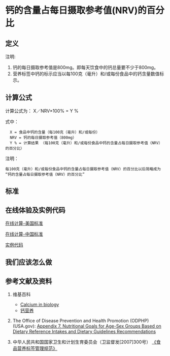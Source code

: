 # 钙的含量占每日摄取参考值(NRV)的百分比

## 定义

注明:

1. 钙的每日摄取参考值是800mg。即每天饮食中的钙总量要不少于800mg。
2. 营养标签中钙的标示应当以每100克（毫升）和/或每份食品中的钙含量数值标示。

## 计算公式

计算公式为： X／NRV×100% = Y %	

式中： 

	  X = 食品中钙的含量（每100克（毫升）和/或每份）	  
      NRV = 钙的每日摄取参考值（800mg）
	  Y % = 计算结果 （每100克（毫升）和/或每份食品中钙的含量占每日摄取参考值（NRV）的百分比）

注明：

	每100克（毫升）和/或每份食品中钙的含量占每日摄取参考值（NRV）的百分比以后简略成为 “钙的含量占每日摄取参考值（NRV）的百分比”	

## 标准

## 在线体验及实例代码

[在线计算-美国标准](https://jsfiddle.net/quanbinn/tadrutzc/)

[在线计算-中国标准](https://jsfiddle.net/quanbinn/ops4545s/)

[实例代码](https://github.com/quanbinn/Basic-Health-Knowledge-We-Need-To-Learn/tree/master/code/%E4%BD%93%E9%AA%8C%E8%90%A5%E5%85%BB%E7%B4%A0%E7%9A%84%E5%90%AB%E9%87%8F%E5%8D%A0%E6%AF%8F%E6%97%A5%E6%91%84%E5%8F%96%E5%8F%82%E8%80%83%E5%80%BC(NRV)%E7%9A%84%E7%99%BE%E5%88%86%E6%AF%94/%E9%92%99)

## 我们应该怎么做

## 参考文献及资料

1. 维基百科
	- [Calcium in biology](https://en.wikipedia.org/wiki/Calcium_in_biology)
	- [钙营养](https://zh.wikipedia.org/wiki/%E9%88%A3%E7%87%9F%E9%A4%8A)

2. The Office of Disease Prevention and Health Promotion (ODPHP) (USA.gov): [Appendix 7. Nutritional Goals for Age-Sex Groups Based on Dietary Reference Intakes and Dietary Guidelines Recommendations](https://health.gov/dietaryguidelines/2015/guidelines/appendix-7/)

3. 中华人民共和国国家卫生和计划生育委员会（卫监督发[2007]300号） [《食品营养标签管理规范》](http://www.nhfpc.gov.cn/sps/s3593/200804/e6c1613d28004cf095546ab84723834b.shtml)

